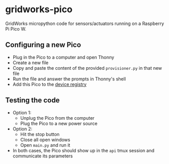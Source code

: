 # gridworks-pico

GridWorks micropython code for sensors/actuators running on a Raspberry Pi Pico W.

## Configuring a new Pico

- Plug in the Pico to a computer and open Thonny
- Create a new file
- Copy and paste the content of the provided `provisioner.py` in that new file
- Run the file and answer the prompts in Thonny's shell
- Add this Pico to the [device registry](https://docs.google.com/spreadsheets/d/1ciNYkqTFreuF7spXqfPVz5j4dWS9rPG2Zydkkh57mLI/edit?pli=1&gid=167548878#gid=167548878)

## Testing the code
- Option 1: 
  - Unplug the Pico from the computer
  - Plug the Pico to a new power source
- Option 2:
  - Hit the stop button
  - Close all open windows
  - Open `main.py` and run it
- In both cases, the Pico should show up in the `api` tmux session and communicate its parameters

